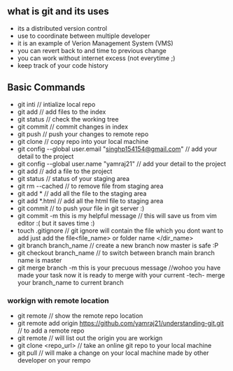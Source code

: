 ## what is git and its uses
* its a distributed version control
* use to coordinate between multiple developer
* it is an example of Verion Management System (VMS)
* you can revert back to and time to previous change
* you can work without internet excess (not everytime ;)
* keep track of your code history

## Basic Commands 
* git inti // intialize local repo
* git add // add files to the index
* git status // check the working tree
* git commit // commit changes in index
* git push // push your changes to remote repo
* git clone // copy repo into your local machine
* git config --global user.email "singhp154154@gmail.com" // add your detail to the project
* git config --global user.name "yamraj21"  // add your detail to the project
* git add // add a file to the project
* git status // status of your staging area
* git rm --cached <file>  // to remove file from staging area
* git add * // add all the file to the staging area
* git add *.html // add all the html file to staging area
* git commit // to push your file in git server :)
* git commit -m this is my helpful message // this will save us from vim editor :( but it saves time :)
* touch .gitignore // git ignore will contain the file which you dont want to add just add the file<file_name> or folder name </dir_name>
* git branch branch_name // create a new branch now master is safe :P
* git checkout branch_name // to switch between branch main branch name is master
* git merge branch -m this is your precuous message //wohoo you have made your task now it is ready to merge with your current -tech- merge your branch_name to current branch
### workign with remote location
* git remote // show the remote repo location
* git remote add origin https://github.com/yamraj21/understanding-git.git // to add a remote repo
* git remote // will list out the origin you are workign
* git clone <repo_url> // take an online git repo to your local machine
* git pull // will make a change on your local machine made by other developer on your rempo
